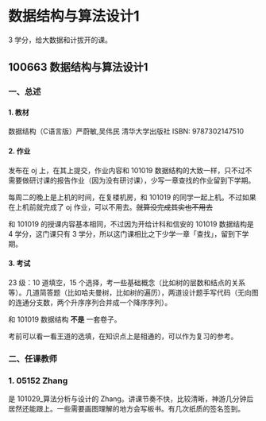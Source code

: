 # 数据结构与算法设计1

3 学分，给大数据和计拔开的课。

## 100663 数据结构与算法设计1

### 一、总述

#### 1. 教材

数据结构（C语言版）严蔚敏,吴伟民 清华大学出版社 ISBN: 9787302147510

#### 2. 作业

发布在 oj 上，在其上提交，作业内容和 101019 数据结构的大致一样，只不过不需要做研讨课的报告作业（因为没有研讨课），少写一章查找的作业留到下学期。

每周二的晚上是上机的时间，在复楼机房，和 101019 的同学一起上机。不过如果在上机前就完成了 oj 作业，可以不用去。~~就算没完成其实也不用去~~

和 101019 的授课内容基本相同，不过因为开给计科和信安的 101019 数据结构是 4 学分，这门课只有 3 学分，所以这门课相比之下少学一章「查找」，留到下学期。

#### 3. 考试

23 级：10 道填空，15 个选择，考一些基础概念（比如树的层数和结点的关系等）。几道简答题（比如哈夫曼树，比如树的遍历），两道设计题手写代码（无向图的连通分支数，两个升序序列合并成一个降序序列）。

和 101019 数据结构 **不是** 一套卷子。

考前可以看一看王道的选填，在知识点上是相通的，可以作为复习的参考。

### 二、任课教师

### 1. 05152 Zhang

是 101029_算法分析与设计的 Zhang。讲课节奏不快，比较清晰，神游几分钟后居然还能跟上。一些需要画图理解的地方会写板书。有几次纸质的签名签到。
